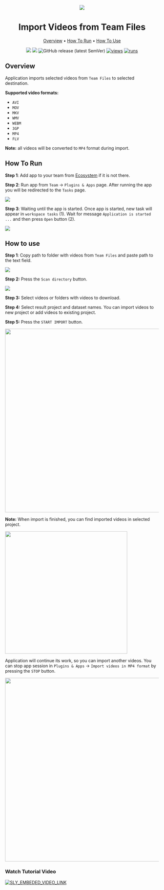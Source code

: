 <div align="center" markdown>
<img src="https://user-images.githubusercontent.com/48245050/182639671-4b182b0a-e13c-4736-b8f7-53291f1e7373.png"/>



# Import Videos from Team Files

<p align="center">
  <a href="#Overview">Overview</a> •
  <a href="#How-To-Run">How To Run</a> •
  <a href="#How-To-Use">How To Use</a>
</p>

[![](https://img.shields.io/badge/supervisely-ecosystem-brightgreen)](https://ecosystem.supervise.ly/apps/supervisely-ecosystem/import-videos-team-files)
[![](https://img.shields.io/badge/slack-chat-green.svg?logo=slack)](https://supervise.ly/slack)
![GitHub release (latest SemVer)](https://img.shields.io/github/v/release/supervisely-ecosystem/import-videos-team-files)
[![views](https://app.supervise.ly/img/badges/views/supervisely-ecosystem/import-videos-team-files.png)](https://supervise.ly)
[![runs](https://app.supervise.ly/img/badges/runs/supervisely-ecosystem/import-videos-team-files.png)](https://supervise.ly)

</div>

## Overview

Application imports selected videos from `Team Files` to selected destination.

**Supported video formats:**

* `AVI`
* `MOV`
* `MKV`
* `WMV`
* `WEBM`
* `3GP`
* `MP4`
* `FLV`

**Note:** all videos will be converted to `MP4` format during import.

## How To Run 

**Step 1**: Add app to your team from [Ecosystem](https://app.supervise.ly/apps/ecosystem/import-videos-from-team-files) if it is not there.

**Step 2**: Run app from `Team` -> `Plugins & Apps` page.  After running the app you will be redirected to the `Tasks` page.

<img src="media/htr1.png"/>

**Step 3**: Waiting until the app is started. Once app is started, new task will appear in `workspace tasks` (1). Wait for message `Application is started ...` and then press `Open` button (2).

<img src="media/htr3.png"/>

## How to use

**Step 1**: Copy path to folder with videos from `Team Files` and paste path to the text field.

<img src="media/htu1.gif"/>

**Step 2:** Press the `Scan directory` button.

<img src="media/htu2.pngg"/>

**Step 3:** Select videos or folders with videos to download.

**Step 4:** Select result project and dataset names. You can import videos to new project or add videos to existing project.

**Step 5:** Press the `START IMPORT` button.

<img src="media/htu2a.png" width="600"/>

**Note:** When import is finished, you can find imported videos in selected project.

<img src="media/htu2b.png" width="400"/>

Application will continue its work, so you can import another videos.
You can stop app session in `Plugins & Apps` -> `Import videos in MP4 format` by pressing the `STOP` button.

<img src="media/htu2c.png" width="600"/>

### Watch Tutorial Video
<a data-key="sly-embeded-video-link" href="https://youtu.be/-2CtWnBN9M8" data-video-code="2CtWnBN9M8">
    <img src="media/demo.png" alt="SLY_EMBEDED_VIDEO_LINK"  style="max-width:100%;">
</a>
